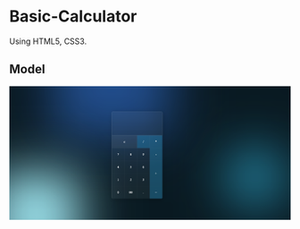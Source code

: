# Basic-Calculator
Using HTML5, CSS3.

## Model
<div align="left">
<img width="800px"  src="https://github.com/FranLastra/Basic-Calculator/blob/main/img/calculator.png" />
</div>

